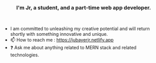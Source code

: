 ### <div align="center">I'm Jr, a student, and a part-time web app developer.</div> 
<br/>  
 
  
- I am committed to unleashing my creative potential and will return shortly with something innovative and unique.
- 📫 How to reach me : https://jubayerjr.netlify.app
- ❓ Ask me about anything related to MERN stack and related technologies.

<!---
jubayerjr203/jubayerjr203 is aমমমম ✨ special ✨ repository because its `README.md` (this file) appears on your GitHub profile.
You can click the Preview link to take a ্্look at your কককলললল
--->


  

<br/>  
<br/>  
